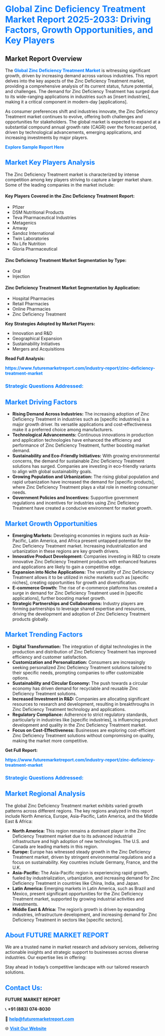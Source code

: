 <h1 style="color: #007BFF;">Global Zinc Deficiency Treatment Market Report 2025-2033: Driving Factors, Growth Opportunities, and Key Players</h1>

<section id="overview">
<h2>Market Report Overview</h2>
<p>The <a href="https://www.futuremarketreport.com/industry-report/zinc-deficiency-treatment-market" style="color: #007BFF; text-decoration: none;"><strong>Global Zinc Deficiency Treatment Market</strong></a> is witnessing significant growth, driven by increasing demand across various industries. This report delves into the key aspects of the Zinc Deficiency Treatment market, providing a comprehensive analysis of its current status, future potential, and challenges. The demand for Zinc Deficiency Treatment has surged due to its wide-ranging applications in industries such as [insert industries], making it a critical component in modern-day [applications].</p>
<p>As consumer preferences shift and industries innovate, the Zinc Deficiency Treatment market continues to evolve, offering both challenges and opportunities for stakeholders. The global market is expected to expand at a substantial compound annual growth rate (CAGR) over the forecast period, driven by technological advancements, emerging applications, and increasing investments by major players.</p>
</section>

<section id="overview">
<p><a href="https://www.futuremarketreport.com/request-sample/reportId=122142" style="color: #007BFF; text-decoration: none;"><strong>Explore Sample Report Here</strong></a></p>
</section>

<section id="key-players">
<h2 style="color: #007BFF;">Market Key Players Analysis</h2>
<p>The Zinc Deficiency Treatment market is characterized by intense competition among key players striving to capture a larger market share. Some of the leading companies in the market include:</p>
<h4>Key Players Covered in the Zinc Deficiency Treatment Report:</h4>
<ul><li>Pfizer</li><li>DSM Nutritional Products</li><li>Teva Pharmaceutical Industries</li><li>Metagenics</li><li>Amway</li><li>Sandoz International</li><li>Twin Laboratories</li><li>Nu Life Nutrition</li><li>Gloria Pharmaceutical</li></ul>
<h4>Zinc Deficiency Treatment Market Segmentation by Type:</h4>
<ul><li>Oral</li><li>Injection</li></ul>

<h4>Zinc Deficiency Treatment Market Segmentation by Application:</h4>
<ul><li>Hospital Pharmacies</li><li>Retail Pharmacies</li><li>Online Pharmacies</li><li>Zinc Deficiency Treatment</li></ul>
<p><strong>Key Strategies Adopted by Market Players:</strong></p>
<ul>
<li>Innovation and R&D</li>
<li>Geographical Expansion</li>
<li>Sustainability Initiatives</li>
<li>Mergers and Acquisitions</li>
</ul>
</section>

<section>
<p><strong>Read Full Analysis: </strong></p><a href="https://www.futuremarketreport.com/industry-report/zinc-deficiency-treatment-market" style="color: #007BFF; text-decoration: none;"><strong>https://www.futuremarketreport.com/industry-report/zinc-deficiency-treatment-market</strong></a>
<h3 style="color: #007BFF;">Strategic Questions Addressed:</h3>
</section>

<section id="driving-factors">
<h2 style="color: #007BFF;">Market Driving Factors</h2>
<ul>
<li><strong>Rising Demand Across Industries:</strong> The increasing adoption of Zinc Deficiency Treatment in industries such as [specific industries] is a major growth driver. Its versatile applications and cost-effectiveness make it a preferred choice among manufacturers.</li>
<li><strong>Technological Advancements:</strong> Continuous innovations in production and application technologies have enhanced the efficiency and performance of Zinc Deficiency Treatment, further boosting market demand.</li>
<li><strong>Sustainability and Eco-Friendly Initiatives:</strong> With growing environmental concerns, the demand for sustainable Zinc Deficiency Treatment solutions has surged. Companies are investing in eco-friendly variants to align with global sustainability goals.</li>
<li><strong>Growing Population and Urbanization:</strong> The rising global population and rapid urbanization have increased the demand for [specific products], where Zinc Deficiency Treatment plays a vital role in meeting consumer needs.</li>
<li><strong>Government Policies and Incentives:</strong> Supportive government regulations and incentives for industries using Zinc Deficiency Treatment have created a conducive environment for market growth.</li>
</ul>
</section>

<section id="growth-opportunities">
<h2 style="color: #007BFF;">Market Growth Opportunities</h2>
<ul>
<li><strong>Emerging Markets:</strong> Developing economies in regions such as Asia-Pacific, Latin America, and Africa present untapped potential for the Zinc Deficiency Treatment market. Increasing industrialization and urbanization in these regions are key growth drivers.</li>
<li><strong>Innovative Product Development:</strong> Companies investing in R&D to create innovative Zinc Deficiency Treatment products with enhanced features and applications are likely to gain a competitive edge.</li>
<li><strong>Expansion into Niche Applications:</strong> The versatility of Zinc Deficiency Treatment allows it to be utilized in niche markets such as [specific niches], creating opportunities for growth and diversification.</li>
<li><strong>E-commerce Growth:</strong> The rise of e-commerce platforms has created a surge in demand for Zinc Deficiency Treatment used in [specific applications], further boosting market growth.</li>
<li><strong>Strategic Partnerships and Collaborations:</strong> Industry players are forming partnerships to leverage shared expertise and resources, driving the development and adoption of Zinc Deficiency Treatment products globally.</li>
</ul>
</section>

<section id="trending-factors">
<h2 style="color: #007BFF;">Market Trending Factors</h2>
<ul>
<li><strong>Digital Transformation:</strong> The integration of digital technologies in the production and distribution of Zinc Deficiency Treatment has improved efficiency and customer satisfaction.</li>
<li><strong>Customization and Personalization:</strong> Consumers are increasingly seeking personalized Zinc Deficiency Treatment solutions tailored to their specific needs, prompting companies to offer customizable options.</li>
<li><strong>Sustainability and Circular Economy:</strong> The push towards a circular economy has driven demand for recyclable and reusable Zinc Deficiency Treatment solutions.</li>
<li><strong>Increased Investment in R&D:</strong> Companies are allocating significant resources to research and development, resulting in breakthroughs in Zinc Deficiency Treatment technology and applications.</li>
<li><strong>Regulatory Compliance:</strong> Adherence to strict regulatory standards, particularly in industries like [specific industries], is influencing product development and quality in the Zinc Deficiency Treatment market.</li>
<li><strong>Focus on Cost-Effectiveness:</strong> Businesses are exploring cost-efficient Zinc Deficiency Treatment solutions without compromising on quality, making the market more competitive.</li>
</ul>
</section>

<section>
<p><strong>Get Full Report: </strong></p><a href="https://www.futuremarketreport.com/industry-report/zinc-deficiency-treatment-market" style="color: #007BFF; text-decoration: none;"><strong>https://www.futuremarketreport.com/industry-report/zinc-deficiency-treatment-market</strong></a>
<h3 style="color: #007BFF;">Strategic Questions Addressed:</h3>
</section>


<section id="regional-analysis">
<h2 style="color: #007BFF;">Market Regional Analysis</h2>
<p>The global Zinc Deficiency Treatment market exhibits varied growth patterns across different regions. The key regions analyzed in this report include North America, Europe, Asia-Pacific, Latin America, and the Middle East & Africa:</p>
<ul>
<li><strong>North America:</strong> This region remains a dominant player in the Zinc Deficiency Treatment market due to its advanced industrial infrastructure and high adoption of new technologies. The U.S. and Canada are leading markets in this region.</li>
<li><strong>Europe:</strong> Europe has witnessed steady growth in the Zinc Deficiency Treatment market, driven by stringent environmental regulations and a focus on sustainability. Key countries include Germany, France, and the U.K.</li>
<li><strong>Asia-Pacific:</strong> The Asia-Pacific region is experiencing rapid growth, fueled by industrialization, urbanization, and increasing demand for Zinc Deficiency Treatment in countries like China, India, and Japan.</li>
<li><strong>Latin America:</strong> Emerging markets in Latin America, such as Brazil and Mexico, present significant opportunities for the Zinc Deficiency Treatment market, supported by growing industrial activities and investments.</li>
<li><strong>Middle East & Africa:</strong> The region’s growth is driven by expanding industries, infrastructure development, and increasing demand for Zinc Deficiency Treatment in sectors like [specific sectors].</li>
</ul>
</section>

<footer>
<h2 style="color: #007BFF;">About FUTURE MARKET REPORT</h2>
<p>We are a trusted name in market research and advisory services, delivering actionable insights and strategic support to businesses across diverse industries. Our expertise lies in offering:</p>

<p>Stay ahead in today’s competitive landscape with our tailored research solutions.</p>

<h2 style="color: #007BFF;">Contact Us:</h2>
<p><strong>FUTURE MARKET REPORT</strong></p>
<p>📞 <strong>+91 (883) 074-8030</strong></p>
<p>📧 <strong><a href="mailto:help@futuremarketreport.com" style="color: #007BFF;">help@futuremarketreport.com</a></strong></p>
<p>🌐 <strong><a href="https://www.futuremarketreport.com/" style="color: #007BFF;">Visit Our Website</a></strong></p>
</footer>